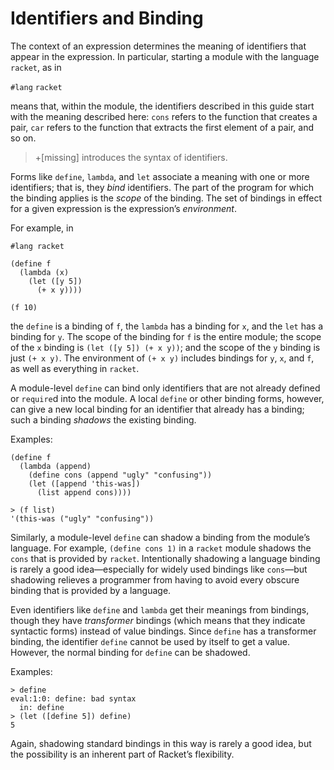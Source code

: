 # Identifiers and Binding

The context of an expression determines the meaning of identifiers that
appear in the expression. In particular, starting a module with the
language `racket`, as in

`#lang` `racket`

means that, within the module, the identifiers described in this guide
start with the meaning described here: `cons` refers to the function
that creates a pair, `car` refers to the function that extracts the
first element of a pair, and so on.

> +\[missing\] introduces the syntax of identifiers.

Forms like `define`, `lambda`, and `let` associate a meaning with one or
more identifiers; that is, they _bind_ identifiers. The part of the
program for which the binding applies is the _scope_ of the binding. The
set of bindings in effect for a given expression is the expression’s
_environment_.

For example, in

```racket
#lang racket    
                
(define f       
  (lambda (x)   
    (let ([y 5])
      (+ x y))))
                
(f 10)          
```

the `define` is a binding of `f`, the `lambda` has a binding for `x`,
and the `let` has a binding for `y`. The scope of the binding for `f` is
the entire module; the scope of the `x` binding is `(let ([y 5]) (+ x
y))`; and the scope of the `y` binding is just `(+ x y)`. The
environment of `(+ x y)` includes bindings for `y`, `x`, and `f`, as
well as everything in `racket`.

A module-level `define` can bind only identifiers that are not already
defined or `require`d into the module. A local `define` or other binding
forms, however, can give a new local binding for an identifier that
already has a binding; such a binding _shadows_ the existing binding.

Examples:

```racket
(define f                                    
  (lambda (append)                           
    (define cons (append "ugly" "confusing"))
    (let ([append 'this-was])                
      (list append cons))))                  
                                             
> (f list)                                   
'(this-was ("ugly" "confusing"))             
```

Similarly, a module-level `define` can shadow a binding from the
module’s language. For example, `(define cons 1)` in a `racket` module
shadows the `cons` that is provided by `racket`. Intentionally shadowing
a language binding is rarely a good idea—especially for widely used
bindings like `cons`—but shadowing relieves a programmer from having to
avoid every obscure binding that is provided by a language.

Even identifiers like `define` and `lambda` get their meanings from
bindings, though they have _transformer_ bindings \(which means that
they indicate syntactic forms\) instead of value bindings. Since
`define` has a transformer binding, the identifier `define` cannot be
used by itself to get a value. However, the normal binding for `define`
can be shadowed.

Examples:

```racket
> define                    
eval:1:0: define: bad syntax
  in: define                
> (let ([define 5]) define) 
5                           
```

Again, shadowing standard bindings in this way is rarely a good idea,
but the possibility is an inherent part of Racket’s flexibility.
